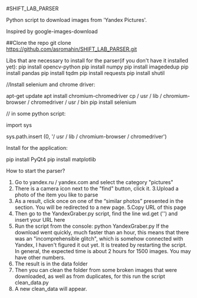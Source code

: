 
#SHIFT_LAB_PARSER


Python script to download images from 'Yandex Pictures'.

Inspired by google-images-download

##Clone the repo 
git clone https://github.com/asromahin/SHIFT_LAB_PARSER.git

Libs that are necessary to install for the parser(if you don't have it installed yet):
pip install opencv-python
pip install numpy
pip install imagededup
pip install pandas
pip install tqdm
pip install requests
pip install shutil

//Install selenium and chrome driver:

apt-get update
apt install chromium-chromedriver
cp / usr / lib / chromium-browser / chromedriver / usr / bin
pip install selenium

// in some python script:

import sys

sys.path.insert (0, '/ usr / lib / chromium-browser / chromedriver')


Install for the application:

pip install PyQt4
pip install matplotlib

How to start the parser?

1. Go  to yandex.ru / yandex.com and select the category "pictures"
2. There is a camera icon next to the "find" button, click it.
3.Upload a photo of the item you like to parse
4. As a result, click once on one of the “similar photos” presented in the section. You will be redirected to a new page. 
5.Copy URL of this page
6. Then go to the YandexGraber.py script, find the line wd.get ('') and insert your URL here
7. Run the script from the console: python YandexGraber.py
If the download went quickly, much faster than an hour, this means that there was an "incomprehensible glitch", which is somehow connected with Yandex, I haven't figured it out yet. It is treated by restarting the script. In general, the expected time is about 2 hours for 1500 images. You may have other numbers.
8. The result is in the data folder
9. Then you can clean the folder from some broken images that were downloaded, as well as from duplicates, for this run the script clean_data.py
10. A new clean_data will appear.

